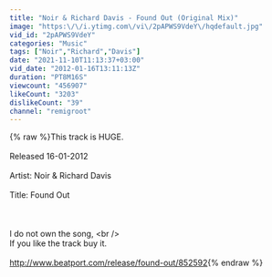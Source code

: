 ```yaml
---
title: "Noir & Richard Davis - Found Out (Original Mix)"
image: "https:\/\/i.ytimg.com\/vi\/2pAPWS9VdeY\/hqdefault.jpg"
vid_id: "2pAPWS9VdeY"
categories: "Music"
tags: ["Noir","Richard","Davis"]
date: "2021-11-10T11:13:37+03:00"
vid_date: "2012-01-16T13:11:13Z"
duration: "PT8M16S"
viewcount: "456907"
likeCount: "3203"
dislikeCount: "39"
channel: "remigroot"
---
```

{% raw %}This track is HUGE.<br /><br />Released 16-01-2012<br /><br />Artist: Noir &amp; Richard Davis<br /><br />Title: Found Out<br /><br /><br /><br />I do not own the song, \<br /><br />If you like the track buy it.<br /><br /><a rel="nofollow" target="blank" href="http://www.beatport.com/release/found-out/852592">http://www.beatport.com/release/found-out/852592</a>{% endraw %}
